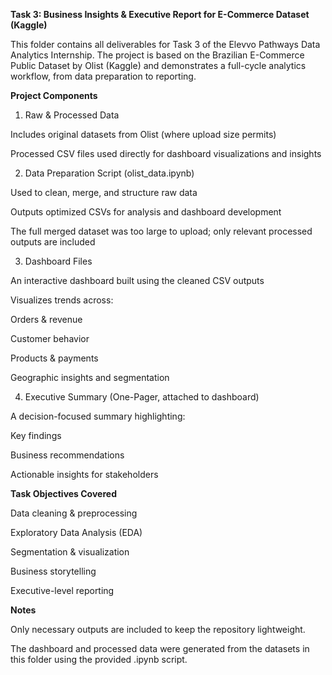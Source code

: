 **Task 3: Business Insights & Executive Report for E-Commerce Dataset (Kaggle)**

This folder contains all deliverables for Task 3 of the Elevvo Pathways Data Analytics Internship. The project is based on the Brazilian E-Commerce Public Dataset by Olist (Kaggle) and demonstrates a full-cycle analytics workflow, from data preparation to reporting.

**Project Components**
1. Raw & Processed Data

Includes original datasets from Olist (where upload size permits)

Processed CSV files used directly for dashboard visualizations and insights

2. Data Preparation Script (olist_data.ipynb)

Used to clean, merge, and structure raw data

Outputs optimized CSVs for analysis and dashboard development

The full merged dataset was too large to upload; only relevant processed outputs are included

3. Dashboard Files

An interactive dashboard built using the cleaned CSV outputs

Visualizes trends across:

Orders & revenue

Customer behavior

Products & payments

Geographic insights and segmentation

4. Executive Summary (One-Pager, attached to dashboard)

A decision-focused summary highlighting:

Key findings

Business recommendations

Actionable insights for stakeholders

**Task Objectives Covered**

Data cleaning & preprocessing

Exploratory Data Analysis (EDA)

Segmentation & visualization

Business storytelling

Executive-level reporting

**Notes**

Only necessary outputs are included to keep the repository lightweight.

The dashboard and processed data were generated from the datasets in this folder using the provided .ipynb script.

